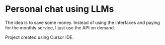 # Personal chat using LLMs

The idea is to save some money. Instead of using the interfaces and paying for the monthly service, I just use the API on demand.

Project created using Cursor IDE.